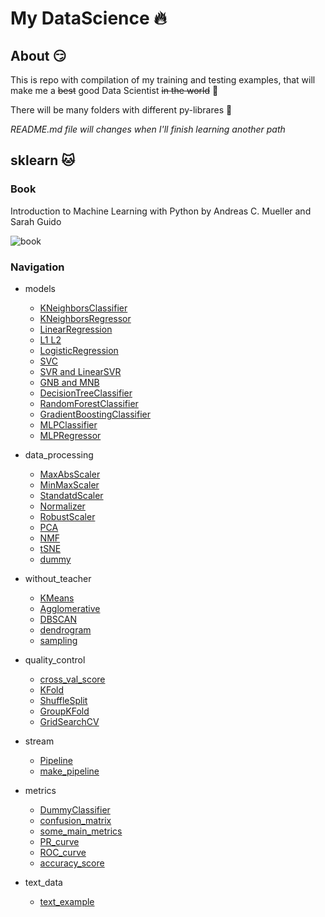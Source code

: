 # My DataScience :fire:

## About :smirk:

This is repo with compilation of my training and testing examples, 
that will make me a ~~best~~ good Data Scientist ~~in the world~~ :muscle:

There will be many folders with different py-librares :closed_book:

*README.md file will changes when I'll finish learning another path*

## sklearn :cat:

### Book

Introduction to Machine Learning with Python
by Andreas C. Mueller and Sarah Guido

![book](https://github.com/andybeardness/My_DataScience/blob/master/sklearn/book_img/book.jpg?raw=true)

### Navigation

* models
    * [KNeighborsClassifier](https://github.com/andybeardness/My_DataScience/blob/master/sklearn/1_models/01_KNeighborsClassifier_Cryotherapy_DataSet/KNC.ipynb)
    * [KNeighborsRegressor](https://github.com/andybeardness/My_DataScience/blob/master/sklearn/1_models/02_KNeighborsRegressor_Carbon_Nanotubes_DataSet/KNR.ipynb)
    * [LinearRegression](https://github.com/andybeardness/My_DataScience/blob/master/sklearn/1_models/03_LinearRegressor_Synthetic_DataSet/LR.ipynb)
    * [L1 L2](https://github.com/andybeardness/My_DataScience/blob/master/sklearn/1_models/04_L2-Ridge_L1-Lasso_Boston_DataSet/L2_Ridge_and_L1_Lasso.ipynb)
    * [LogisticRegression](https://github.com/andybeardness/My_DataScience/blob/master/sklearn/1_models/05_LogisticRegression_Iris_DataSet/LogReg.ipynb)
    * [SVC](https://github.com/andybeardness/My_DataScience/blob/master/sklearn/1_models/06_SVM_Abalone_DataSet/SVC.ipynb)
    * [SVR and LinearSVR](https://github.com/andybeardness/My_DataScience/blob/master/sklearn/1_models/06_SVM_Abalone_DataSet/SVR_and_LinearSVR.ipynb)
    * [GNB and MNB](https://github.com/andybeardness/My_DataScience/blob/master/sklearn/1_models/07_GNB_and_MNB_Balance_Scale_DataSet/GNB_and_MNB.ipynb)
    * [DecisionTreeClassifier](https://github.com/andybeardness/My_DataScience/blob/master/sklearn/1_models/08_DecisionTreeClassifier_Breast_Cancer_DataSet/DTC.ipynb)
    * [RandomForestClassifier](https://github.com/andybeardness/My_DataScience/blob/master/sklearn/1_models/09_RandomForestClassifier_Escoli_DataSet/RFC.ipynb)
    * [GradientBoostingClassifier](https://github.com/andybeardness/My_DataScience/blob/master/sklearn/1_models/10_GradientBoostingClassifier_Ionosphere_DataSet/GBC.ipynb)
    * [MLPClassifier](https://github.com/andybeardness/My_DataScience/blob/master/sklearn/1_models/11_MLPClassifier_TikTakToe_DataSet/MLPC.ipynb)
    * [MLPRegressor](https://github.com/andybeardness/My_DataScience/blob/master/sklearn/1_models/12_MLPRegressor_Synthetic_DataSet/MLPR.ipynb)

* data_processing
    * [MaxAbsScaler](https://github.com/andybeardness/My_DataScience/blob/master/sklearn/2_data_processing/01_MaxAbsScaler/MaxAbsScaler.ipynb)
    * [MinMaxScaler](https://github.com/andybeardness/My_DataScience/blob/master/sklearn/2_data_processing/02_MinMaxScaler/MinMaxScaler.ipynb)
    * [StandatdScaler](https://github.com/andybeardness/My_DataScience/blob/master/sklearn/2_data_processing/03_StandatdScaler/StandatdScaler.ipynb)
    * [Normalizer](https://github.com/andybeardness/My_DataScience/blob/master/sklearn/2_data_processing/04_Normalizer/Normalizer.ipynb)
    * [RobustScaler](https://github.com/andybeardness/My_DataScience/blob/master/sklearn/2_data_processing/05_RobustScaler/RobustScaler.ipynb)
    * [PCA](https://github.com/andybeardness/My_DataScience/blob/master/sklearn/2_data_processing/06_PCA/PCA.ipynb)
    * [NMF](https://github.com/andybeardness/My_DataScience/blob/master/sklearn/2_data_processing/07_NMF/NMF.ipynb)
    * [tSNE](https://github.com/andybeardness/My_DataScience/blob/master/sklearn/2_data_processing/08_tSNE/tSNE.ipynb)
    * [dummy](https://github.com/andybeardness/My_DataScience/blob/master/sklearn/2_data_processing/09_dummy/dummy.ipynb)

* without_teacher
    * [KMeans](https://github.com/andybeardness/My_DataScience/blob/master/sklearn/3_without_teacher/01_KMeans/KMeans.ipynb)
    * [Agglomerative](https://github.com/andybeardness/My_DataScience/blob/master/sklearn/3_without_teacher/02_Agglo/Agglomerative.ipynb)
    * [DBSCAN](https://github.com/andybeardness/My_DataScience/blob/master/sklearn/3_without_teacher/03_DBSCAN/DBScan.ipynb)
    * [dendrogram](https://github.com/andybeardness/My_DataScience/blob/master/sklearn/3_without_teacher/04_dendrogram/dendrogram.ipynb)
    * [sampling](https://github.com/andybeardness/My_DataScience/blob/master/sklearn/3_without_teacher/05_sampling/sampling.ipynb)

* quality_control
    * [cross_val_score](https://github.com/andybeardness/My_DataScience/blob/master/sklearn/4_quality_control/01_cross_val_score/cross_val_score.ipynb)
    * [KFold](https://github.com/andybeardness/My_DataScience/blob/master/sklearn/4_quality_control/02_KFold/KFold.ipynb)
    * [ShuffleSplit](https://github.com/andybeardness/My_DataScience/blob/master/sklearn/4_quality_control/04_ShuffleSplit/ShuffleSplit.ipynb)
    * [GroupKFold](https://github.com/andybeardness/My_DataScience/blob/master/sklearn/4_quality_control/05_GroupKFold/GroupKFold.ipynb)
    * [GridSearchCV](https://github.com/andybeardness/My_DataScience/blob/master/sklearn/4_quality_control/06_GridSearchCV/GridSearchCV.ipynb)

* stream
    * [Pipeline](https://github.com/andybeardness/My_DataScience/blob/master/sklearn/5_stream/01_Pipeline/Pipeline.ipynb)
    * [make_pipeline](https://github.com/andybeardness/My_DataScience/blob/master/sklearn/5_stream/02_make_pipeline/make_pipeline.ipynb)

* metrics
    * [DummyClassifier](https://github.com/andybeardness/My_DataScience/blob/master/sklearn/7_metrics/01_DummyClassifier/DummyClassifier.ipynb)
    * [confusion_matrix](https://github.com/andybeardness/My_DataScience/blob/master/sklearn/7_metrics/02_confusion_matrix/confusion_matrix.ipynb)
    * [some_main_metrics](https://github.com/andybeardness/My_DataScience/blob/master/sklearn/7_metrics/03_some_main_metrics/some_main_metrics.ipynb)
    * [PR_curve](https://github.com/andybeardness/My_DataScience/blob/master/sklearn/7_metrics/04_PR_curve/PR_curve.ipynb)
    * [ROC_curve](https://github.com/andybeardness/My_DataScience/blob/master/sklearn/7_metrics/05_ROC_curve/ROC_curve.ipynb)
    * [accuracy_score](https://github.com/andybeardness/My_DataScience/blob/master/sklearn/7_metrics/06_accuracy_score/accuracy_score.ipynb)
    
* text_data
    * [text_example](https://github.com/andybeardness/My_DataScience/blob/master/sklearn/6_text_data/text_example.ipynb)    

